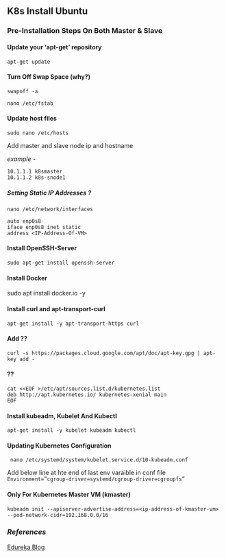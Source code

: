 ## K8s Install Ubuntu

### Pre-Installation Steps On Both Master & Slave

#### Update your ‘apt-get’ repository
`apt-get update`

#### Turn Off Swap Space (why?)
`swapoff -a`


`nano /etc/fstab`


#### Update host files
`sudo nano /etc/hosts`

Add master and  slave node ip and hostname

 *example -*
 ```
 10.1.1.1 k8smaster
 10.1.1.2 k8s-snode1
 ```

##### Setting Static IP Addresses ?

`nano /etc/network/interfaces`

```
auto enp0s8
iface enp0s8 inet static
address <IP-Address-Of-VM>
```

#### Install OpenSSH-Server
`sudo apt-get install openssh-server `

#### Install Docker

sudo apt install docker.io -y

#### Install curl and apt-transport-curl
`apt-get install -y apt-transport-https curl`

#### Add ??
`curl -s https://packages.cloud.google.com/apt/doc/apt-key.gpg | apt-key add -`

#### ??

```
cat <<EOF >/etc/apt/sources.list.d/kubernetes.list
deb http://apt.kubernetes.io/ kubernetes-xenial main
EOF
```

#### Install kubeadm, Kubelet And Kubectl

`apt-get install -y kubelet kubeadm kubectl `

#### Updating Kubernetes Configuration
` nano /etc/systemd/system/kubelet.service.d/10-kubeadm.conf`

Add below line at hte end of last env varaible in conf file
`Environment=”cgroup-driver=systemd/cgroup-driver=cgroupfs”`


#### Only For Kubernetes Master VM (kmaster)

`kubeadm init --apiserver-advertise-address=<ip-address-of-kmaster-vm> --pod-network-cidr=192.168.0.0/16`

### ***References***
[Edureka Blog](https://www.edureka.co/blog/install-kubernetes-on-ubuntu)

